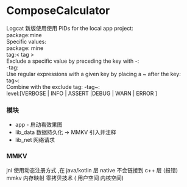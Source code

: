 # ComposeCalculator

Logcat 新版使用使用
PIDs for the local app project: <br>
package:mine <br>
Specific values: <br>
package:<package-ID> mine <br>
tag:< tag > <br>
Exclude a specific value by preceding the key with -: <br>
-tag:<exclude-tag>  <br>
Use regular expressions with a given key by placing a ~ after the key: <br>
tag~:<regular-expression-tag>  <br>
Combine with the exclude tag: -tag~:<exclude-regular-expression-tag>  <br>
level:[VERBOSE | INFO | ASSERT |DEBUG | WARN | ERROR ]



### 模块
- app - 启动看效果图
- lib_data 数据持久化 -> MMKV 引入并注释
- lib_net 网络请求


### MMKV ###
jni 使用动态注册方式 ,在 java/kotlin 层 native 不会链接到 c++ 层 (报错) <br>
mmkv 内存映射 零拷贝技术 ( 用户空间 内核空间)
